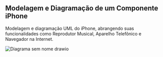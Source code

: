 ## Modelagem e Diagramação de um Componente iPhone

Modelagem e diagramação UML do iPhone, abrangendo suas funcionalidades como Reprodutor Musical, Aparelho Telefônico e Navegador na Internet.

![Diagrama sem nome drawio](https://github.com/moiseslimma/modelando-iphone-com-uml/assets/120216664/a154ba38-e9b5-463e-9e04-28ebeaf1edec)

